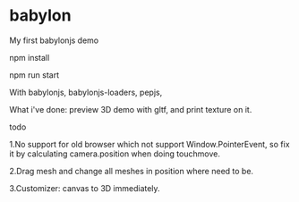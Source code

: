 # babylon
My first babylonjs demo






npm install

npm run start






With babylonjs, babylonjs-loaders, pepjs,


What i've done:
	preview 3D demo with gltf, and print texture on it.




todo

1.No support for old browser which not support Window.PointerEvent, so 
  fix it by calculating camera.position when doing touchmove.

2.Drag mesh and change all meshes in position where need to be.

3.Customizer: canvas to 3D immediately.
